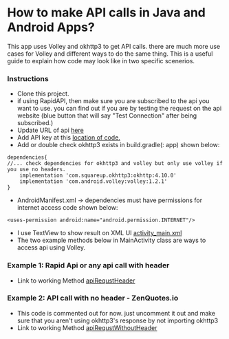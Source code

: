 # How to make API calls in Java and Android Apps?

This app uses Volley and okhttp3 to get API calls. there are much more use cases for Volley and different ways to do the same thing. This is a useful guide to explain how code may look like in two specific scenerios.

### Instructions
- Clone this project.
- if using RapidAPI, then make sure you are subscribed to the api you want to use. you can find out if you are by testing the request on the api website (blue button that will say "Test Connection" after being subscribed.)
- Update URL of api [here](app/src/main/java/com/example/testrapidapi/MainActivity.java#L51)
- Add API key at this [location of code.](app/src/main/java/com/example/testrapidapi/MainActivity.java#L52)
- Add or double check okhttp3 exists in build.gradle(<app name>: app) shown below:
```
dependencies{
//... check dependencies for okhttp3 and volley but only use volley if you use no headers.
    implementation 'com.squareup.okhttp3:okhttp:4.10.0'
    implementation 'com.android.volley:volley:1.2.1'
}
```
-  AndroidManifest.xml -> dependencies must have permissions for internet access code shown below:
```
<uses-permission android:name="android.permission.INTERNET"/>
```
- I use TextView to show result on XML UI [activity_main.xml](app/src/main/res/layout/activity_main.xml)
- The two example methods below in MainActivity class are ways to access api using Volley. 
### Example 1: Rapid Api or any api call with header
- Link to working Method [apiRequstHeader](app/src/main/java/com/example/testrapidapi/MainActivity.java#L45)
### Example 2: API call with no header - ZenQuotes.io
- This code is commented out for now. just uncomment it out and make sure that you aren't using okhttp3's response by not importing okhttp3
- Link to working Method [apiRequstWithoutHeader](app/src/main/java/com/example/testrapidapi/MainActivity.java#L86)
